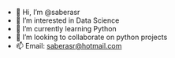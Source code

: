 - 👋 Hi, I’m @saberasr
- 👀 I’m interested in Data Science 
- 🌱 I’m currently learning Python
- 💞️ I’m looking to collaborate on python projects
- 📫 Email: saberasr@hotmail.com

<!---
saberasr/saberasr is a ✨ special ✨ repository because its `README.md` (this file) appears on your GitHub profile.
You can click the Preview link to take a look at your changes.
--->
